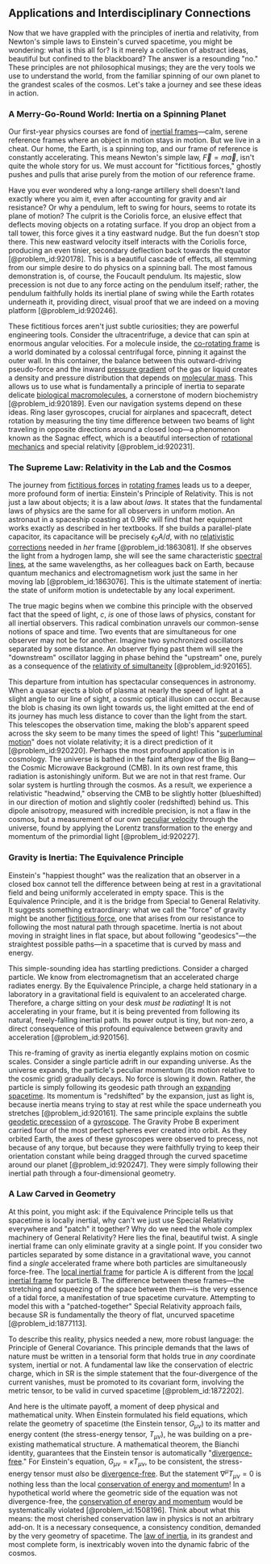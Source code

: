 ## Applications and Interdisciplinary Connections

Now that we have grappled with the principles of inertia and relativity, from Newton's simple laws to Einstein's curved spacetime, you might be wondering: what is this all for? Is it merely a collection of abstract ideas, beautiful but confined to the blackboard? The answer is a resounding "no." These principles are not philosophical musings; they are the very tools we use to understand the world, from the familiar spinning of our own planet to the grandest scales of the cosmos. Let's take a journey and see these ideas in action.

### A Merry-Go-Round World: Inertia on a Spinning Planet

Our first-year physics courses are fond of [inertial frames](@article_id:200128)—calm, serene reference frames where an object in motion stays in motion. But we live in a cheat. Our home, the Earth, is a spinning top, and our frame of reference is constantly accelerating. This means Newton's simple law, $\vec{F}=m\vec{a}$, isn't quite the whole story for us. We must account for "fictitious forces," ghostly pushes and pulls that arise purely from the motion of our reference frame.

Have you ever wondered why a long-range artillery shell doesn't land exactly where you aim it, even after accounting for gravity and air resistance? Or why a pendulum, left to swing for hours, seems to rotate its plane of motion? The culprit is the Coriolis force, an elusive effect that deflects moving objects on a rotating surface. If you drop an object from a tall tower, this force gives it a tiny eastward nudge. But the fun doesn't stop there. This new eastward velocity itself interacts with the Coriolis force, producing an even tinier, secondary deflection back towards the equator [@problem_id:920178]. This is a beautiful cascade of effects, all stemming from our simple desire to do physics on a spinning ball. The most famous demonstration is, of course, the Foucault pendulum. Its majestic, slow precession is not due to any force acting on the pendulum itself; rather, the pendulum faithfully holds its inertial plane of swing while the Earth rotates underneath it, providing direct, visual proof that we are indeed on a moving platform [@problem_id:920246].

These fictitious forces aren't just subtle curiosities; they are powerful engineering tools. Consider the ultracentrifuge, a device that can spin at enormous angular velocities. For a molecule inside, the [co-rotating frame](@article_id:145514) is a world dominated by a colossal centrifugal force, pinning it against the outer wall. In this container, the balance between this outward-driving pseudo-force and the inward [pressure gradient](@article_id:273618) of the gas or liquid creates a density and pressure distribution that depends on [molecular mass](@article_id:152432). This allows us to use what is fundamentally a principle of inertia to separate delicate [biological macromolecules](@article_id:264802), a cornerstone of modern biochemistry [@problem_id:920189]. Even our navigation systems depend on these ideas. Ring laser gyroscopes, crucial for airplanes and spacecraft, detect rotation by measuring the tiny time difference between two beams of light traveling in opposite directions around a closed loop—a phenomenon known as the Sagnac effect, which is a beautiful intersection of [rotational mechanics](@article_id:166627) and special relativity [@problem_id:920231].

### The Supreme Law: Relativity in the Lab and the Cosmos

The journey from [fictitious forces](@article_id:164594) in [rotating frames](@article_id:163818) leads us to a deeper, more profound form of inertia: Einstein's Principle of Relativity. This is not just a law about objects; it is a law about *laws*. It states that the fundamental laws of physics are the same for all observers in uniform motion. An astronaut in a spaceship coasting at $0.99c$ will find that her equipment works exactly as described in her textbooks. If she builds a parallel-plate capacitor, its capacitance will be precisely $\epsilon_0 A/d$, with no [relativistic corrections](@article_id:152547) needed in *her* frame [@problem_id:1863081]. If she observes the light from a hydrogen lamp, she will see the same characteristic [spectral lines](@article_id:157081), at the same wavelengths, as her colleagues back on Earth, because quantum mechanics and electromagnetism work just the same in her moving lab [@problem_id:1863076]. This is the ultimate statement of inertia: the state of uniform motion is undetectable by any local experiment.

The true magic begins when we combine this principle with the observed fact that the speed of light, $c$, *is* one of those laws of physics, constant for all inertial observers. This radical combination unravels our common-sense notions of space and time. Two events that are simultaneous for one observer may not be for another. Imagine two synchronized oscillators separated by some distance. An observer flying past them will see the "downstream" oscillator lagging in phase behind the "upstream" one, purely as a consequence of the [relativity of simultaneity](@article_id:267867) [@problem_id:920165].

This departure from intuition has spectacular consequences in astronomy. When a quasar ejects a blob of plasma at nearly the speed of light at a slight angle to our line of sight, a cosmic optical illusion can occur. Because the blob is chasing its own light towards us, the light emitted at the end of its journey has much less distance to cover than the light from the start. This telescopes the observation time, making the blob's apparent speed across the sky seem to be many times the speed of light! This "[superluminal motion](@article_id:157723)" does not violate relativity; it is a direct prediction of it [@problem_id:920220]. Perhaps the most profound application is in cosmology. The universe is bathed in the faint afterglow of the Big Bang—the Cosmic Microwave Background (CMB). In its own rest frame, this radiation is astonishingly uniform. But we are not in that rest frame. Our solar system is hurtling through the cosmos. As a result, we experience a relativistic "headwind," observing the CMB to be slightly hotter (blueshifted) in our direction of motion and slightly cooler (redshifted) behind us. This dipole anisotropy, measured with incredible precision, is not a flaw in the cosmos, but a measurement of our own [peculiar velocity](@article_id:157470) through the universe, found by applying the Lorentz transformation to the energy and momentum of the primordial light [@problem_id:920227].

### Gravity is Inertia: The Equivalence Principle

Einstein's "happiest thought" was the realization that an observer in a closed box cannot tell the difference between being at rest in a gravitational field and being uniformly accelerated in empty space. This is the Equivalence Principle, and it is the bridge from Special to General Relativity. It suggests something extraordinary: what we call the "force" of gravity might be another [fictitious force](@article_id:183959), one that arises from our resistance to following the most natural path through spacetime. Inertia is not about moving in straight lines in flat space, but about following "geodesics"—the straightest possible paths—in a spacetime that is curved by mass and energy.

This simple-sounding idea has startling predictions. Consider a charged particle. We know from electromagnetism that an accelerated charge radiates energy. By the Equivalence Principle, a charge held stationary in a laboratory in a gravitational field is equivalent to an accelerated charge. Therefore, a charge sitting on your desk *must be radiating*! It is not accelerating in your frame, but it is being prevented from following its natural, freely-falling inertial path. Its power output is tiny, but non-zero, a direct consequence of this profound equivalence between gravity and acceleration [@problem_id:920156].

This re-framing of gravity as inertia elegantly explains motion on cosmic scales. Consider a single particle adrift in our expanding universe. As the universe expands, the particle's peculiar momentum (its motion relative to the cosmic grid) gradually decays. No force is slowing it down. Rather, the particle is simply following its geodesic path through an [expanding spacetime](@article_id:160895). Its momentum is "redshifted" by the expansion, just as light is, because inertia means trying to stay at rest while the space underneath you stretches [@problem_id:920161]. The same principle explains the subtle [geodetic precession](@article_id:160365) of a [gyroscope](@article_id:172456). The Gravity Probe B experiment carried four of the most perfect spheres ever created into orbit. As they orbited Earth, the axes of these gyroscopes were observed to precess, not because of any torque, but because they were faithfully trying to keep their orientation constant while being dragged through the curved spacetime around our planet [@problem_id:920247]. They were simply following their inertial path through a four-dimensional geometry.

### A Law Carved in Geometry

At this point, you might ask: if the Equivalence Principle tells us that spacetime is locally inertial, why can't we just use Special Relativity everywhere and "patch" it together? Why do we need the whole complex machinery of General Relativity? Here lies the final, beautiful twist. A single inertial frame can only eliminate gravity at a single point. If you consider two particles separated by some distance in a gravitational wave, you cannot find a *single* accelerated frame where both particles are simultaneously force-free. The [local inertial frame](@article_id:274985) for particle A is different from the [local inertial frame](@article_id:274985) for particle B. The difference between these frames—the stretching and squeezing of the space between them—is the very essence of a tidal force, a manifestation of true spacetime curvature. Attempting to model this with a "patched-together" Special Relativity approach fails, because SR is fundamentally the theory of flat, uncurved spacetime [@problem_id:1877113].

To describe this reality, physics needed a new, more robust language: the Principle of General Covariance. This principle demands that the laws of nature must be written in a tensorial form that holds true in *any* coordinate system, inertial or not. A fundamental law like the conservation of electric charge, which in SR is the simple statement that the four-divergence of the current vanishes, must be promoted to its covariant form, involving the metric tensor, to be valid in curved spacetime [@problem_id:1872202].

And here is the ultimate payoff, a moment of deep physical and mathematical unity. When Einstein formulated his field equations, which relate the geometry of spacetime (the Einstein tensor, $G_{\mu\nu}$) to its matter and energy content (the stress-energy tensor, $T_{\mu\nu}$), he was building on a pre-existing mathematical structure. A mathematical theorem, the Bianchi identity, guarantees that the Einstein tensor is automatically "[divergence-free](@article_id:190497)." For Einstein's equation, $G_{\mu\nu} = \kappa T_{\mu\nu}$, to be consistent, the stress-energy tensor must *also* be [divergence-free](@article_id:190497). But the statement $\nabla^\mu T_{\mu\nu}=0$ is nothing less than the local [conservation of energy and momentum](@article_id:192550)! In a hypothetical world where the geometric side of the equation was not divergence-free, the [conservation of energy and momentum](@article_id:192550) would be systematically violated [@problem_id:1508196]. Think about what this means: the most cherished conservation law in physics is not an arbitrary add-on. It is a necessary consequence, a consistency condition, demanded by the very geometry of spacetime. The [law of inertia](@article_id:176507), in its grandest and most complete form, is inextricably woven into the dynamic fabric of the cosmos.